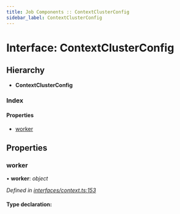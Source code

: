 ```yaml
---
title: Job Components :: ContextClusterConfig
sidebar_label: ContextClusterConfig
---
```


# Interface: ContextClusterConfig

## Hierarchy

* **ContextClusterConfig**

### Index

#### Properties

* [worker](contextclusterconfig.md#worker)

## Properties

###  worker

• **worker**: *object*

*Defined in [interfaces/context.ts:153](https://github.com/terascope/teraslice/blob/e7b0edd3/packages/job-components/src/interfaces/context.ts#L153)*

#### Type declaration:
